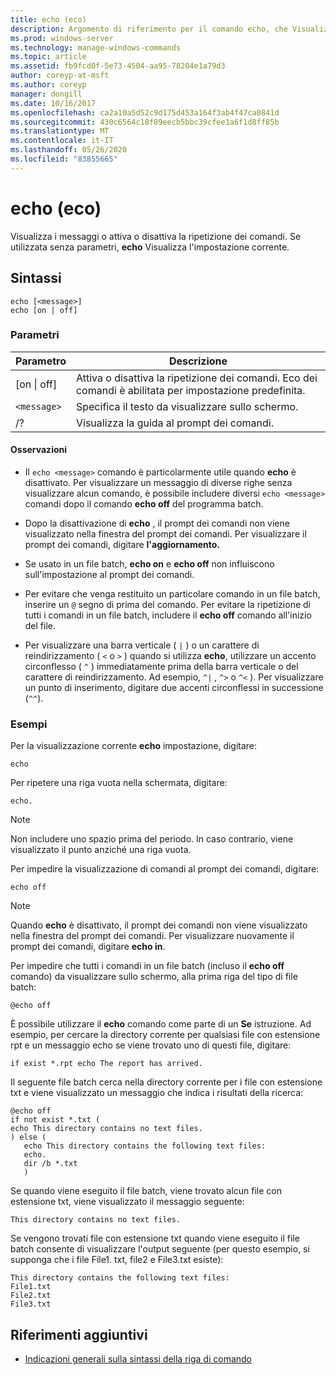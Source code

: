 ```yaml
---
title: echo (eco)
description: Argomento di riferimento per il comando echo, che Visualizza i messaggi o attiva o disattiva la funzionalità di ripetizione dei comandi.
ms.prod: windows-server
ms.technology: manage-windows-commands
ms.topic: article
ms.assetid: fb9fcd0f-5e73-4504-aa95-78204e1a79d3
author: coreyp-at-msft
ms.author: coreyp
manager: dongill
ms.date: 10/16/2017
ms.openlocfilehash: ca2a10a5d52c9d175d453a164f3ab4f47ca0841d
ms.sourcegitcommit: 430c6564c18f89eecb5bbc39cfee1a6f1d8ff85b
ms.translationtype: MT
ms.contentlocale: it-IT
ms.lasthandoff: 05/26/2020
ms.locfileid: "83855665"
---
```

# <a name="echo"></a>echo (eco)

Visualizza i messaggi o attiva o disattiva la ripetizione dei comandi. Se utilizzata senza parametri, **echo** Visualizza l'impostazione corrente.

## <a name="syntax"></a>Sintassi

```
echo [<message>]
echo [on | off]
```

### <a name="parameters"></a>Parametri

| Parametro | Descrizione |
| --------- | ----------- |
| [on \| off] | Attiva o disattiva la ripetizione dei comandi. Eco dei comandi è abilitata per impostazione predefinita. |
| `<message>` | Specifica il testo da visualizzare sullo schermo. |
| /? | Visualizza la guida al prompt dei comandi. |

#### <a name="remarks"></a>Osservazioni

- Il `echo <message>` comando è particolarmente utile quando **echo** è disattivato. Per visualizzare un messaggio di diverse righe senza visualizzare alcun comando, è possibile includere diversi `echo <message>` comandi dopo il comando **echo off** del programma batch.

- Dopo la disattivazione di **echo** , il prompt dei comandi non viene visualizzato nella finestra del prompt dei comandi. Per visualizzare il prompt dei comandi, digitare **l'aggiornamento.**

- Se usato in un file batch, **echo on** e **echo off** non influiscono sull'impostazione al prompt dei comandi.

- Per evitare che venga restituito un particolare comando in un file batch, inserire un `@` segno di prima del comando. Per evitare la ripetizione di tutti i comandi in un file batch, includere il **echo off** comando all'inizio del file.

- Per visualizzare una barra verticale ( `|` ) o un carattere di reindirizzamento ( `<` o `>` ) quando si utilizza **echo**, utilizzare un accento circonflesso ( `^` ) immediatamente prima della barra verticale o del carattere di reindirizzamento. Ad esempio, `^|` , `^>` o `^<` ). Per visualizzare un punto di inserimento, digitare due accenti circonflessi in successione (`^^`).

### <a name="examples"></a>Esempi

Per la visualizzazione corrente **echo** impostazione, digitare:

```
echo
```

Per ripetere una riga vuota nella schermata, digitare:

```
echo.
```

> [!NOTE]
> Non includere uno spazio prima del periodo. In caso contrario, viene visualizzato il punto anziché una riga vuota.

Per impedire la visualizzazione di comandi al prompt dei comandi, digitare:

```
echo off
```

> [!NOTE]
> Quando **echo** è disattivato, il prompt dei comandi non viene visualizzato nella finestra del prompt dei comandi. Per visualizzare nuovamente il prompt dei comandi, digitare **echo in**.

Per impedire che tutti i comandi in un file batch (incluso il **echo off** comando) da visualizzare sullo schermo, alla prima riga del tipo di file batch:

```
@echo off
```

È possibile utilizzare il **echo** comando come parte di un **Se** istruzione. Ad esempio, per cercare la directory corrente per qualsiasi file con estensione rpt e un messaggio echo se viene trovato uno di questi file, digitare:

```
if exist *.rpt echo The report has arrived.
```

Il seguente file batch cerca nella directory corrente per i file con estensione txt e viene visualizzato un messaggio che indica i risultati della ricerca:

```
@echo off
if not exist *.txt (
echo This directory contains no text files.
) else (
   echo This directory contains the following text files:
   echo.
   dir /b *.txt
   )
```

Se quando viene eseguito il file batch, viene trovato alcun file con estensione txt, viene visualizzato il messaggio seguente:

```
This directory contains no text files.
```

Se vengono trovati file con estensione txt quando viene eseguito il file batch consente di visualizzare l'output seguente (per questo esempio, si supponga che i file File1. txt, file2 e File3.txt esiste):

```
This directory contains the following text files:
File1.txt
File2.txt
File3.txt
```

## <a name="additional-references"></a>Riferimenti aggiuntivi

- [Indicazioni generali sulla sintassi della riga di comando](command-line-syntax-key.md)
